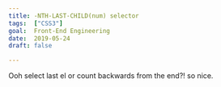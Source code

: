 ```yaml
---
title: -NTH-LAST-CHILD(num) selector
tags:  ["CSS3"]
goal:  Front-End Engineering
date:  2019-05-24
draft: false

---
```

Ooh select last el or count backwards from the end?! so nice.

